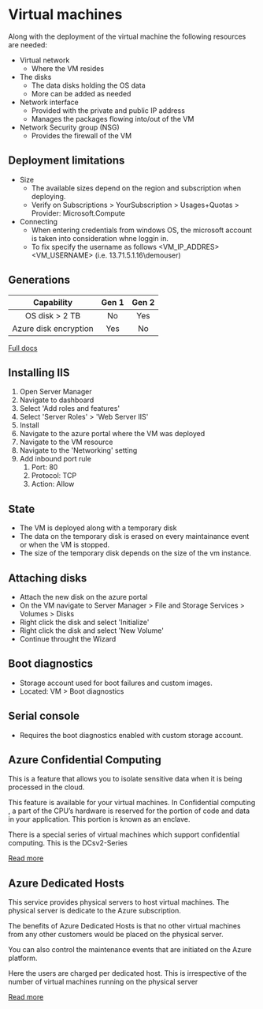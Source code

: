 # Virtual machines

Along with the deployment of the virtual machine the following resources are needed:
+ Virtual network
  + Where the VM resides
+ The disks
  + The data disks holding the OS data
  + More can be added as needed
+ Network interface
  + Provided with the private and public IP address
  + Manages the packages flowing into/out of the VM
+ Network Security group (NSG)
  + Provides the firewall of the VM

Deployment limitations
----------------------
+ Size
  + The available sizes depend on the region and subscription when deploying.
  + Verify on Subscriptions > YourSubscription > Usages+Quotas > Provider: Microsoft.Compute
+ Connecting
  + When entering credentials from windows OS, the microsoft account is taken into consideration whne loggin in.
  + To fix specify the username as follows <VM_IP_ADDRES>\<VM_USERNAME> (i.e. 13.71.5.1.16\demouser)

Generations
-----------
| Capability            | Gen 1 | Gen 2 |
| :-------------------: | :---: | :---: |
| OS disk > 2 TB        | No    | Yes
| Azure disk encryption | Yes   | No

[Full docs](https://docs.microsoft.com/en-us/windows-server/virtualization/hyper-v/plan/should-i-create-a-generation-1-or-2-virtual-machine-in-hyper-v)


Installing IIS
--------------
1. Open Server Manager
2. Navigate to dashboard
3. Select 'Add roles and features'
4. Select 'Server Roles' > 'Web Server IIS'
5. Install
6. Navigate to the azure portal where the VM was deployed
7. Navigate to the VM resource
8. Navigate to the 'Networking' setting
9. Add inbound port rule
   1.  Port: 80
   2.  Protocol: TCP
   3.  Action: Allow

State
-----
+ The VM is deployed along with a temporary disk
+ The data on the temporary disk is erased on every maintainance event or when the VM is stopped.
+ The size of the temporary disk depends on the size of the vm instance.

Attaching disks
---------------
+ Attach the new disk on the azure portal
+ On the VM navigate to Server Manager > File and Storage Services > Volumes > Disks 
+ Right click the disk and select 'Initialize'
+ Right click the disk and select 'New Volume'
+ Continue throught the Wizard

Boot diagnostics
----------------
+ Storage account used for boot failures and custom images.
+ Located: VM > Boot diagnostics 

Serial console
--------------
+ Requires the boot diagnostics enabled with custom storage account.

Azure Confidential Computing
----------------------------
This is a feature that allows you to isolate sensitive data when it is being processed in the cloud.

This feature is available for your virtual machines. In Confidential computing , a part of the CPU’s hardware is reserved for the portion of code and data in your application. This portion is known as an enclave.

There is a special series of virtual machines which support confidential computing. This is the DCsv2-Series

[Read more](https://docs.microsoft.com/en-us/azure/virtual-machines/dcv2-series)

Azure Dedicated Hosts
---------------------
This service provides physical servers to host virtual machines. The physical server is dedicate to the Azure subscription.

The benefits of Azure Dedicated Hosts is that no other virtual machines from any other customers would be placed on the physical server.

You can also control the maintenance events that are initiated on the Azure platform.

Here the users are charged per dedicated host. This is irrespective of the number of virtual machines running on the physical server

[Read more](https://docs.microsoft.com/en-us/azure/virtual-machines/windows/dedicated-hosts)

